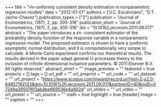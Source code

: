 +++
title = "√n-uniformly consistent density estimation in nonparametric regression models"
date = "2012-01-01"
authors = ["J.C. Escanciano", "D.T. Jacho-Chavez"]
publication_types = ["2"]
publication = "Journal of Econometrics, (167), 2, pp. 305-316"
publication_short = "Journal of Econometrics, (167), 2, pp. 305-316"
doi = "10.1016/j.jeconom.2011.09.017"
abstract = "The paper introduces a √n -consistent estimator of the probability density function of the response variable in a nonparametric regression model. The proposed estimator is shown to have a (uniform) asymptotic normal distribution, and it is computationally very simple to calculate. A Monte Carlo experiment confirms our theoretical results. The results derived in the paper adapt general U-processes theory to the inclusion of infinite dimensional nuisance parameters. © 2011 Elsevier B.V. All rights reserved."
abstract_short = ""
image_preview = ""
featured = true
projects = []
tags = []
url_pdf = ""
url_preprint = ""
url_code = ""
url_dataset = ""
url_project = "https://www.scopus.com/inward/record.uri?eid=2-s2.0-84857192123&doi=10.1016%2fj.jeconom.2011.09.017&partnerID=40&md5=d7249a395076f3ab4be869536e4a902d"
url_slides = ""
url_video = ""
url_poster = ""
url_source = ""
math = true
highlight = true
[header]
image = ""
caption = ""
+++
